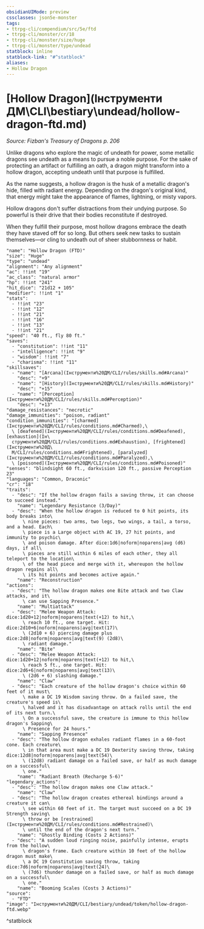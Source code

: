 ```yaml
---
obsidianUIMode: preview
cssclasses: json5e-monster
tags:
- ttrpg-cli/compendium/src/5e/ftd
- ttrpg-cli/monster/cr/18
- ttrpg-cli/monster/size/huge
- ttrpg-cli/monster/type/undead
statblock: inline
statblock-link: "#^statblock"
aliases:
- Hollow Dragon
---
```

# [Hollow Dragon](Інструменти ДМ\CLI\bestiary\undead/hollow-dragon-ftd.md)
*Source: Fizban's Treasury of Dragons p. 206*  

Unlike dragons who explore the magic of undeath for power, some metallic dragons see undeath as a means to pursue a noble purpose. For the sake of protecting an artifact or fulfilling an oath, a dragon might transform into a hollow dragon, accepting undeath until that purpose is fulfilled.

As the name suggests, a hollow dragon is the husk of a metallic dragon's hide, filled with radiant energy. Depending on the dragon's original kind, that energy might take the appearance of flames, lightning, or misty vapors.

Hollow dragons don't suffer distractions from their undying purpose. So powerful is their drive that their bodies reconstitute if destroyed.

When they fulfill their purpose, most hollow dragons embrace the death they have staved off for so long. But others seek new tasks to sustain themselves—or cling to undeath out of sheer stubbornness or habit.

```statblock
"name": "Hollow Dragon (FTD)"
"size": "Huge"
"type": "undead"
"alignment": "Any alignment"
"ac": !!int "19"
"ac_class": "natural armor"
"hp": !!int "241"
"hit_dice": "21d12 + 105"
"modifier": !!int "1"
"stats":
  - !!int "23"
  - !!int "12"
  - !!int "21"
  - !!int "16"
  - !!int "13"
  - !!int "21"
"speed": "40 ft., fly 80 ft."
"saves":
  - "constitution": !!int "11"
  - "intelligence": !!int "9"
  - "wisdom": !!int "7"
  - "charisma": !!int "11"
"skillsaves":
  - "name": "[Arcana](Інструменти%20ДМ/CLI/rules/skills.md#Arcana)"
    "desc": "+9"
  - "name": "[History](Інструменти%20ДМ/CLI/rules/skills.md#History)"
    "desc": "+15"
  - "name": "[Perception](Інструменти%20ДМ/CLI/rules/skills.md#Perception)"
    "desc": "+13"
"damage_resistances": "necrotic"
"damage_immunities": "poison, radiant"
"condition_immunities": "[charmed](Інструменти%20ДМ/CLI/rules/conditions.md#Charmed),\
  \ [deafened](Інструменти%20ДМ/CLI/rules/conditions.md#Deafened), [exhaustion](Ін\
  струменти%20ДМ/CLI/rules/conditions.md#Exhaustion), [frightened](Інструменти%20Д\
  М/CLI/rules/conditions.md#Frightened), [paralyzed](Інструменти%20ДМ/CLI/rules/conditions.md#Paralyzed),\
  \ [poisoned](Інструменти%20ДМ/CLI/rules/conditions.md#Poisoned)"
"senses": "blindsight 60 ft., darkvision 120 ft., passive Perception 23"
"languages": "Common, Draconic"
"cr": "18"
"traits":
  - "desc": "If the hollow dragon fails a saving throw, it can choose to succeed instead."
    "name": "Legendary Resistance (3/Day)"
  - "desc": "When the hollow dragon is reduced to 0 hit points, its body breaks into\
      \ nine pieces: two arms, two legs, two wings, a tail, a torso, and a head. Each\
      \ piece is a Large object with AC 19, 27 hit points, and immunity to psychic\
      \ and poison damage. After dice:1d6|noform|noparens|avg (d6) days, if all\
      \ pieces are still within 6 miles of each other, they all teleport to the location\
      \ of the head piece and merge with it, whereupon the hollow dragon regains all\
      \ its hit points and becomes active again."
    "name": "Reconstruction"
"actions":
  - "desc": "The hollow dragon makes one Bite attack and two Claw attacks, and it\
      \ can use Sapping Presence."
    "name": "Multiattack"
  - "desc": "Melee Weapon Attack: dice:1d20+12|noform|noparens|text(+12) to hit,\
      \ reach 10 ft., one target. Hit: dice:2d10+6|noform|noparens|avg|text(17)\
      \ (2d10 + 6) piercing damage plus dice:2d8|noform|noparens|avg|text(9) (2d8)\
      \ radiant damage."
    "name": "Bite"
  - "desc": "Melee Weapon Attack: dice:1d20+12|noform|noparens|text(+12) to hit,\
      \ reach 5 ft., one target. Hit: dice:2d6+6|noform|noparens|avg|text(13)\
      \ (2d6 + 6) slashing damage."
    "name": "Claw"
  - "desc": "Each creature of the hollow dragon's choice within 60 feet of it must\
      \ make a DC 19 Wisdom saving throw. On a failed save, the creature's speed is\
      \ halved and it has disadvantage on attack rolls until the end of its next turn.\
      \ On a successful save, the creature is immune to this hollow dragon's Sapping\
      \ Presence for 24 hours."
    "name": "Sapping Presence"
  - "desc": "The hollow dragon exhales radiant flames in a 60-foot cone. Each creature\
      \ in that area must make a DC 19 Dexterity saving throw, taking dice:12d8|noform|noparens|avg|text(54)\
      \ (12d8) radiant damage on a failed save, or half as much damage on a successful\
      \ one."
    "name": "Radiant Breath (Recharge 5-6)"
"legendary_actions":
  - "desc": "The hollow dragon makes one Claw attack."
    "name": "Claw"
  - "desc": "The hollow dragon creates ethereal bindings around a creature it can\
      \ see within 60 feet of it. The target must succeed on a DC 19 Strength saving\
      \ throw or be [restrained](Інструменти%20ДМ/CLI/rules/conditions.md#Restrained)\
      \ until the end of the dragon's next turn."
    "name": "Ghostly Binding (Costs 2 Actions)"
  - "desc": "A sudden loud ringing noise, painfully intense, erupts from the hollow\
      \ dragon's frame. Each creature within 10 feet of the hollow dragon must make\
      \ a DC 19 Constitution saving throw, taking dice:7d6|noform|noparens|avg|text(24)\
      \ (7d6) thunder damage on a failed save, or half as much damage on a successful\
      \ one."
    "name": "Booming Scales (Costs 3 Actions)"
"source":
  - "FTD"
"image": "Інструменти%20ДМ/CLI/bestiary/undead/token/hollow-dragon-ftd.webp"
```
^statblock